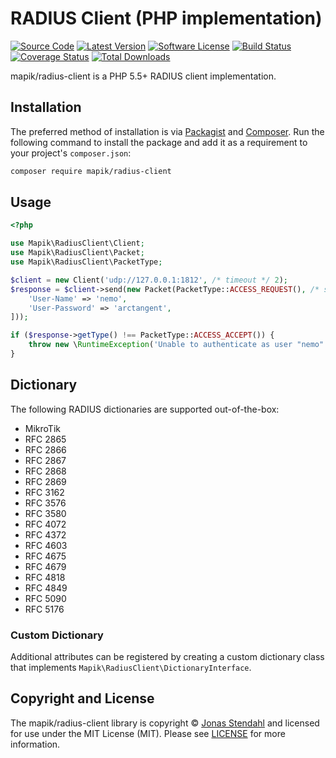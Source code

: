 # RADIUS Client (PHP implementation)

[![Source Code][badge-source]][source]
[![Latest Version][badge-release]][release]
[![Software License][badge-license]][license]
[![Build Status][badge-build]][build]
[![Coverage Status][badge-coverage]][coverage]
[![Total Downloads][badge-downloads]][downloads]

mapik/radius-client is a PHP 5.5+ RADIUS client implementation.

## Installation

The preferred method of installation is via [Packagist][] and [Composer][]. Run the following command to install the package and add it as a requirement to your project's `composer.json`:

```bash
composer require mapik/radius-client
```

## Usage

```php
<?php

use Mapik\RadiusClient\Client;
use Mapik\RadiusClient\Packet;
use Mapik\RadiusClient\PacketType;

$client = new Client('udp://127.0.0.1:1812', /* timeout */ 2);
$response = $client->send(new Packet(PacketType::ACCESS_REQUEST(), /* secret */ 'xyzzy5461', [
    'User-Name' => 'nemo',
    'User-Password' => 'arctangent',
]));

if ($response->getType() !== PacketType::ACCESS_ACCEPT()) {
    throw new \RuntimeException('Unable to authenticate as user "nemo"');
}
```

## Dictionary

The following RADIUS dictionaries are supported out-of-the-box:

* MikroTik
* RFC 2865
* RFC 2866
* RFC 2867
* RFC 2868
* RFC 2869
* RFC 3162
* RFC 3576
* RFC 3580
* RFC 4072
* RFC 4372
* RFC 4603
* RFC 4675
* RFC 4679
* RFC 4818
* RFC 4849
* RFC 5090
* RFC 5176

### Custom Dictionary

Additional attributes can be registered by creating a custom dictionary class that implements `Mapik\RadiusClient\DictionaryInterface`. 

## Copyright and License

The mapik/radius-client library is copyright © [Jonas Stendahl](https://stendahl.me/) and licensed for use under the MIT License (MIT). Please see [LICENSE][] for more information.

[packagist]: https://packagist.org/packages/mapik/radius-client
[composer]: http://getcomposer.org/

[badge-source]: https://img.shields.io/badge/source-mapik/radius-client-blue.svg?style=flat-square
[badge-release]: https://img.shields.io/packagist/v/mapik/radius-client.svg?style=flat-square
[badge-license]: https://img.shields.io/badge/license-MIT-brightgreen.svg?style=flat-square
[badge-build]: https://img.shields.io/travis/jyggen/radius/master.svg?style=flat-square
[badge-coverage]: https://img.shields.io/coveralls/jyggen/radius/master.svg?style=flat-square
[badge-downloads]: https://img.shields.io/packagist/dt/mapik/radius-client.svg?style=flat-square

[source]: https://github.com/jyggen/radius
[release]: https://packagist.org/packages/mapik/radius-client
[license]: https://github.com/jyggen/radius/blob/master/LICENSE
[build]: https://travis-ci.org/jyggen/radius
[coverage]: https://coveralls.io/r/jyggen/radius?branch=master
[downloads]: https://packagist.org/packages/mapik/radius-client
